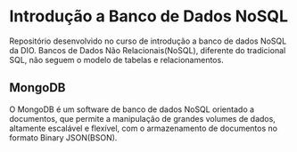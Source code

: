 # Introdução a Banco de Dados NoSQL

Repositório desenvolvido no curso de introdução a banco de dados NoSQL da DIO.
Bancos de Dados Não Relacionais(NoSQL), diferente do tradicional SQL, não seguem o modelo de tabelas e relacionamentos.

## MongoDB
O MongoDB é um software de banco de dados NoSQL orientado a documentos, que permite a manipulação de grandes volumes de dados, altamente escalável e flexível, com o armazenamento de documentos no formato Binary JSON(BSON).

